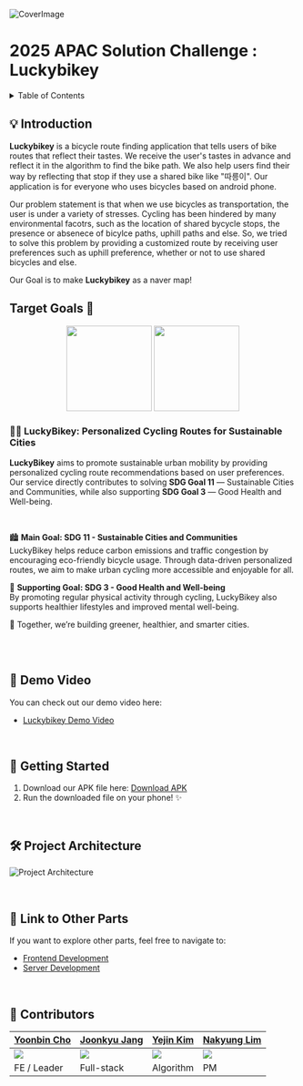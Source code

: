 ![CoverImage]()

# 2025 APAC Solution Challenge : Luckybikey

<details>
<summary>Table of Contents</summary>

- [2025 APAC Solution Challenge : Luckybikey](#2025-apac-solution-challenge--luckybikey)
  - [💡 Introduction](#-introduction)
  - [Target Goals 🎯](#target-goals-)
    - [🚴‍♂️ LuckyBikey: Personalized Cycling Routes for Sustainable Cities](#️-luckybikey-personalized-cycling-routes-for-sustainable-cities)
  - [🤖 Demo Video](#-demo-video)
  - [🚀 Getting Started](#-getting-started)
  - [🛠 Project Architecture](#-project-architecture)
  - [🔗 Link to Other Parts](#-link-to-other-parts)
  - [🤝 Contributors](#-contributors)

</details>

## 💡 Introduction

**Luckybikey** is a bicycle route finding application that tells users of bike routes that reflect their tastes. We receive the user's tastes in advance and reflect it in the algorithm to find the bike path. We also help users find their way by reflecting that stop if they use a shared bike like "따릉이". Our application is for everyone who uses bicycles based on android phone.

Our problem statement is that when we use bicycles as transportation, the user is under a variety of stresses. Cycling has been hindered by many environmental facotrs, such as the location of shared bycycle stops, the presence or absenece of bicylce paths, uphill paths and else. So, we tried to solve this problem by providing a customized route by receiving user preferences such as uphill preference, whether or not to use shared bicycles and else. 

Our Goal is to make **Luckybikey** as a naver map!


## Target Goals 🎯

<p align="center">
  <img src="https://sdgs.un.org/sites/default/files/goals/E_SDG_Icons-11.jpg" width="150"/>
  <img src="https://sdgs.un.org/sites/default/files/goals/E_SDG_Icons-03.jpg" width="150"/>
</p>


### 🚴‍♂️ LuckyBikey: Personalized Cycling Routes for Sustainable Cities</h2>

  **LuckyBikey** aims to promote sustainable urban mobility by providing personalized cycling route recommendations based on user preferences. 
  Our service directly contributes to solving <b>SDG Goal 11</b> — Sustainable Cities and Communities, while also supporting <b>SDG Goal 3</b> — Good Health and Well-being.

<br>

🏙️ **Main Goal: SDG 11 - Sustainable Cities and Communities**  
LuckyBikey helps reduce carbon emissions and traffic congestion by encouraging eco-friendly bicycle usage. Through data-driven personalized routes, we aim to make urban cycling more accessible and enjoyable for all.

💪 **Supporting Goal: SDG 3 - Good Health and Well-being**  
By promoting regular physical activity through cycling, LuckyBikey also supports healthier lifestyles and improved mental well-being.


🌱 Together, we’re building greener, healthier, and smarter cities.

<br>


<br>

## 🤖 Demo Video

You can check out our demo video here:

- [Luckybikey Demo Video](https://youtu.be/eZaRsa_lBm4)


<br>

## 🚀 Getting Started

1. Download our APK file here: [Download APK](https://drive.google.com/file/d/1rxAWtahSjyerxTiMYMMgJ46R-NAyCovx/view?usp=sharing)
2. Run the downloaded file on your phone! ✨


<br>

## 🛠 Project Architecture

![Project Architecture](https://github.com/user-attachments/assets/0b2a386f-3f32-4a20-8a94-679b2a751671)


<br>

## 🔗 Link to Other Parts

If you want to explore other parts, feel free to navigate to:

- [Frontend Development](https://github.com/JoonkyuJang/Luckybikey-frontend)
- [Server Development](https://github.com/JoonkyuJang/Luckybikey-server)

<br>

## 🤝 Contributors

| [Yoonbin Cho](https://github.com/jjoing)                            | [Joonkyu Jang](https://github.com/JoonkyuJang)                   | [Yejin Kim](https://github.com/BbiBbalkBbulk)                       | [Nakyung Lim](https://github.com/genius-nana)                          |
| ----------------------------------------------------------------- |-----------------------------------------------------------------| ----------------------------------------------------------------- | ----------------------------------------------------------------- |
| <img src="https://avatars.githubusercontent.com/u/143711988?v=4"> | <img src="https://avatars.githubusercontent.com/u/91795709?v=4"> | <img src="https://avatars.githubusercontent.com/u/69153412?v=4"> | <img src="https://avatars.githubusercontent.com/u/188848658?v=4"> |
| FE / Leader                                                     | Full-stack                                            | Algorithm                                                      | PM                     
